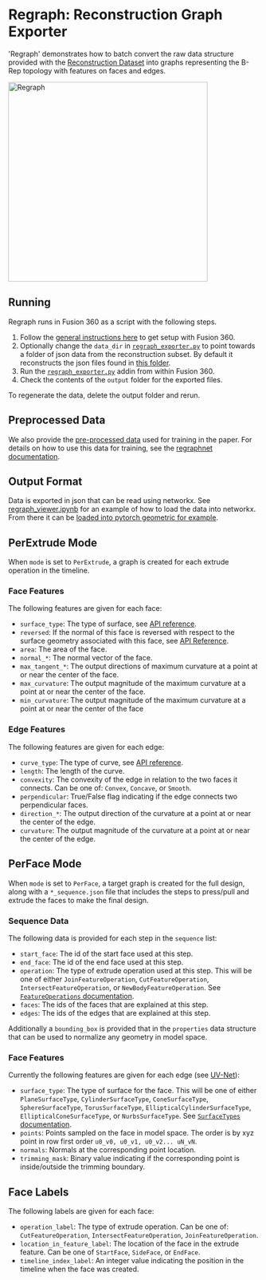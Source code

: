 # Regraph: Reconstruction Graph Exporter
'Regraph' demonstrates how to batch convert the raw data structure provided with the [Reconstruction Dataset](../../docs/reconstruction.md) into graphs representing the B-Rep topology with features on faces and edges. 

<img src="https://i.gyazo.com/2e3ad713965f5dea85ccaa6681fe7886.png" width="400" alt="Regraph">

## Running
Regraph runs in Fusion 360 as a script with the following steps.
1. Follow the [general instructions here](../) to get setup with Fusion 360.
2. Optionally change the `data_dir` in [`regraph_exporter.py`](regraph_exporter.py) to point towards a folder of json data from the reconstruction subset. By default it reconstructs the json files found in [this folder](../testdata).
3. Run the [`regraph_exporter.py`](regraph_exporter.py) addin from within Fusion 360.
4. Check the contents of the `output` folder for the exported files.

To regenerate the data, delete the output folder and rerun.

## Preprocessed Data
We also provide the [pre-processed data](https://fusion-360-gallery-dataset.s3-us-west-2.amazonaws.com/reconstruction/r1.0.0/regraph_05.zip) used for training in the paper. For details on how to use this data for training, see the [regraphnet documentation](../regraphnet).

## Output Format
Data is exported in json that can be read using networkx. See [regraph_viewer.ipynb](regraph_viewer.ipynb) for an example of how to load the data into networkx. From there it can be [loaded into pytorch geometric for example](https://pytorch-geometric.readthedocs.io/en/latest/modules/utils.html#torch_geometric.utils.from_networkx). 

## PerExtrude Mode
When `mode` is set to `PerExtrude`, a graph is created for each extrude operation in the timeline.

### Face Features
The following features are given for each face:
- `surface_type`: The type of surface, see [API reference](https://help.autodesk.com/cloudhelp/ENU/Fusion-360-API/files/SurfaceTypes.htm).
- `reversed`: If the normal of this face is reversed with respect to the surface geometry associated with this face, see [API Reference](http://help.autodesk.com/view/fusion360/ENU/?guid=GUID-54B1FCE4-25BB-4C37-BF2A-A984739B13E1).
- `area`: The area of the face.
- `normal_*`: The normal vector of the face.
- `max_tangent_*`: The output directions of maximum curvature at a point at or near the center of the face.
- `max_curvature`: The output magnitude of the maximum curvature at a point at or near the center of the face.
- `min_curvature`: The output magnitude of the maximum curvature at a point at or near the center of the face

### Edge Features
The following features are given for each edge:
- `curve_type`: The type of curve, see [API reference](https://help.autodesk.com/cloudhelp/ENU/Fusion-360-API/files/Curve3DTypes.htm).
- `length`: The length of the curve.
- `convexity`: The convexity of the edge in relation to the two faces it connects. Can be one of: `Convex`, `Concave`, or `Smooth`.
- `perpendicular`: True/False flag indicating if the edge connects two perpendicular faces.
- `direction_*`: The output direction of the curvature at a point at or near the center of the edge.
- `curvature`: The output magnitude of the curvature at a point at or near the center of the edge.


## PerFace Mode
When `mode` is set to `PerFace`, a target graph is created for the full design, along with a `*_sequence.json` file that includes the steps to press/pull and extrude the faces to make the final design.

### Sequence Data
The following data is provided for each step in the `sequence` list:
- `start_face`: The id of the start face used at this step.
- `end_face`: The id of the end face used at this step.
- `operation`: The type of extrude operation used at this step. This will be one of either `JoinFeatureOperation`, `CutFeatureOperation`, `IntersectFeatureOperation`, or `NewBodyFeatureOperation`. See [`FeatureOperations` documentation](http://help.autodesk.com/cloudhelp/ENU/Fusion-360-API/files/FeatureOperations.htm).
- `faces`: The ids of the faces that are explained at this step.
- `edges`: The ids of the edges that are explained at this step.

Additionally a `bounding_box` is provided that in the `properties` data structure that can be used to normalize any geometry in model space.

### Face Features
Currently the following features are given for each edge (see [UV-Net](https://arxiv.org/abs/2006.10211)):
- `surface_type`: The type of surface for the face. This will be one of either `PlaneSurfaceType`, `CylinderSurfaceType`, `ConeSurfaceType`, `SphereSurfaceType`, `TorusSurfaceType`, `EllipticalCylinderSurfaceType`, `EllipticalConeSurfaceType`, or `NurbsSurfaceType`. See [`SurfaceTypes` documentation](http://help.autodesk.com/cloudhelp/ENU/Fusion-360-API/files/SurfaceTypes.htm).
- `points`: Points sampled on the face in model space. The order is by xyz point in row first order `u0_v0, u0_v1, u0_v2... uN_vN`.
- `normals`: Normals at the corresponding point location.
- `trimming_mask`: Binary value indicating if the corresponding point is inside/outside the trimming boundary.

## Face Labels
The following labels are given for each face:
- `operation_label`: The type of extrude operation. Can be one of: `CutFeatureOperation`, `IntersectFeatureOperation`, `JoinFeatureOperation`.
- `location_in_feature_label`: The location of the face in the extrude feature. Can be one of `StartFace`, `SideFace`, or `EndFace`.
- `timeline_index_label`: An integer value indicating the position in the timeline when the face was created.